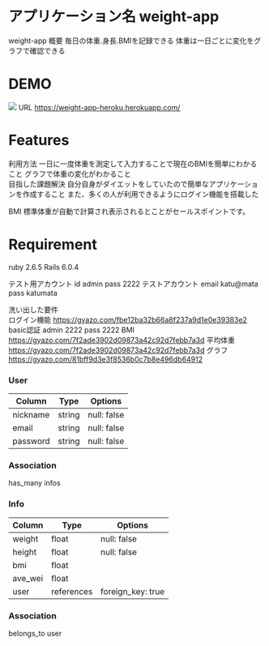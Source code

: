  # アプリケーション名 weight-app
 weight-app 概要  毎日の体重.身長.BMIを記録できる
                 体重は一日ごとに変化をグラフで確認できる
 # DEMO
   ![](https://i.gyazo.com/33532c652a813a0430b2c844c48ccfc5.png)
 URL  https://weight-app-heroku.herokuapp.com/
 # Features
   利用方法     一日に一度体重を測定して入力することで現在のBMIを簡単にわかること
                 グラフで体重の変化がわかること         
   目指した課題解決  自分自身がダイエットをしていたので簡単なアプリケーションを作成すること
                 また、多くの人が利用できるようにログイン機能を搭載した 

   BMI 標準体重が自動で計算され表示されるとことがセールスポイントです。             
 # Requirement

   ruby 2.6.5
   Rails 6.0.4

   テスト用アカウント id    admin
                  pass  2222
   テストアカウント email katu@mata 
                  pass katumata
    
   

  洗い出した要件    
   ログイン機能   https://gyazo.com/fbe12ba32b66a8f237a9d1e0e39383e2
   basic認証    admin 2222     pass 2222
   BMI         https://gyazo.com/7f2ade3902d09873a42c92d7febb7a3d
   平均体重     https://gyazo.com/7f2ade3902d09873a42c92d7febb7a3d
   グラフ       https://gyazo.com/81bff9d3e3f8536b0c7b8e496db64912

### User  

|Column   |Type      |Options|
|---------|----------|-----------|
|nickname |string    |null: false|
|email    |string    |null: false|
|password |string    |null: false|

### Association
has_many infos

### Info

|Column   |Type      |Options|
|---------|----------|-----------|
|weight   |float     |null: false|
|height   |float     |null: false|
|bmi      |float  
|ave_wei  |float    
|user     |references|foreign_key: true|

### Association
belongs_to user

  
     